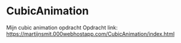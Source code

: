 # CubicAnimation
Mijn cubic animation opdracht 
Opdracht link: https://martijnsmit.000webhostapp.com/CubicAnimation/index.html
